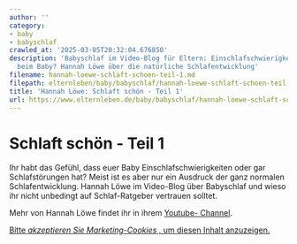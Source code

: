 ```yaml
---
author: ''
category:
- baby
- babyschlaf
crawled_at: '2025-03-05T20:32:04.676850'
description: 'Babyschlaf im Video-Blog für Eltern: Einschlafschwierigkeiten oder Schlafstörungen
  beim Baby? Hannah Löwe über die natürliche Schlafentwicklung'
filename: hannah-loewe-schlaft-schoen-teil-1.md
filepath: elternleben/baby/babyschlaf/hannah-loewe-schlaft-schoen-teil-1.md
title: 'Hannah Löwe: Schlaft schön - Teil 1'
url: https://www.elternleben.de/baby/babyschlaf/hannah-loewe-schlaft-schoen-teil-1/
---
```


#  Schlaft schön - Teil 1

Ihr habt das Gefühl, dass euer Baby Einschlafschwierigkeiten oder gar
Schlafstörungen hat? Meist ist es aber nur ein Ausdruck der ganz normalen
Schlafentwicklung. Hannah Löwe im Video-Blog über Babyschlaf und wieso ihr
nicht unbedingt auf Schlaf-Ratgeber vertrauen solltet.

Mehr von Hannah Löwe findet ihr in ihrem [Youtube-
Channel](https://www.youtube.com/channel/UC-150_R5aEyxKB96PWqACHA).

[ 
](javascript:Cookiebot.renew\(\))

[Bitte _akzeptieren Sie Marketing-Cookies_ , um diesen Inhalt
anzuzeigen.](javascript:Cookiebot.renew\(\))

